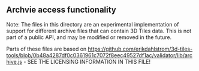 ## Archvie access functionality

Note: The files in this directory are an experimental implementation of support for different archive files that can contain 3D Tiles data. This is not part of a public API, and may be modified or removed in the future. 

Parts of these files are based on https://github.com/erikdahlstrom/3d-tiles-tools/blob/0b48a4287df0c0361961c7072f8eec49527df1ac/validator/lib/archive.js - SEE THE LICENSING INFORMATION IN THIS FILE!


